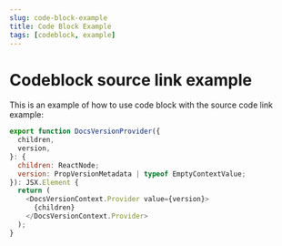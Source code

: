 ```yaml
---
slug: code-block-example
title: Code Block Example
tags: [codeblock, example]
---
```


# Codeblock source link example

This is an example of how to use code block with the source code link example:


```js title=docusaurus-theme-common/src/utils/docsUtils.tsx sourceUrl=https://github.com/facebook/docusaurus/blob/main/packages/docusaurus-theme-common/src/utils/docsUtils.tsx
export function DocsVersionProvider({
  children,
  version,
}: {
  children: ReactNode;
  version: PropVersionMetadata | typeof EmptyContextValue;
}): JSX.Element {
  return (
    <DocsVersionContext.Provider value={version}>
      {children}
    </DocsVersionContext.Provider>
  );
}
```
